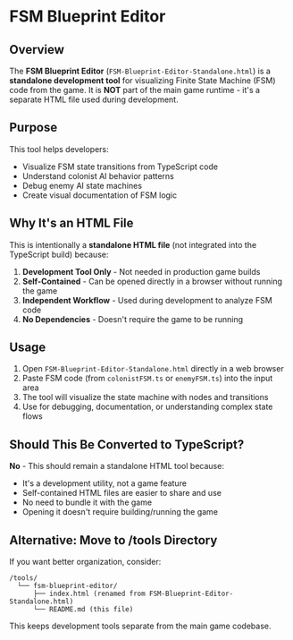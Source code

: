 # FSM Blueprint Editor

## Overview

The **FSM Blueprint Editor** (`FSM-Blueprint-Editor-Standalone.html`) is a **standalone development tool** for visualizing Finite State Machine (FSM) code from the game. It is **NOT** part of the main game runtime - it's a separate HTML file used during development.

## Purpose

This tool helps developers:
- Visualize FSM state transitions from TypeScript code
- Understand colonist AI behavior patterns
- Debug enemy AI state machines
- Create visual documentation of FSM logic

## Why It's an HTML File

This is intentionally a **standalone HTML file** (not integrated into the TypeScript build) because:

1. **Development Tool Only** - Not needed in production game builds
2. **Self-Contained** - Can be opened directly in a browser without running the game
3. **Independent Workflow** - Used during development to analyze FSM code
4. **No Dependencies** - Doesn't require the game to be running

## Usage

1. Open `FSM-Blueprint-Editor-Standalone.html` directly in a web browser
2. Paste FSM code (from `colonistFSM.ts` or `enemyFSM.ts`) into the input area
3. The tool will visualize the state machine with nodes and transitions
4. Use for debugging, documentation, or understanding complex state flows

## Should This Be Converted to TypeScript?

**No** - This should remain a standalone HTML tool because:

- It's a development utility, not a game feature
- Self-contained HTML files are easier to share and use
- No need to bundle it with the game
- Opening it doesn't require building/running the game

## Alternative: Move to /tools Directory

If you want better organization, consider:

```
/tools/
  └── fsm-blueprint-editor/
      ├── index.html (renamed from FSM-Blueprint-Editor-Standalone.html)
      └── README.md (this file)
```

This keeps development tools separate from the main game codebase.
